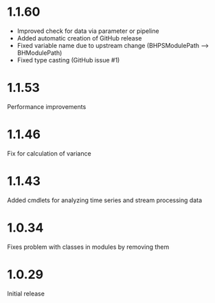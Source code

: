 # 1.1.60

- Improved check for data via parameter or pipeline
- Added automatic creation of GitHub release
- Fixed variable name due to upstream change (BHPSModulePath --> BHModulePath)
- Fixed type casting (GitHub issue #1)

# 1.1.53

Performance improvements

# 1.1.46

Fix for calculation of variance

# 1.1.43

Added cmdlets for analyzing time series and stream processing data

# 1.0.34

Fixes problem with classes in modules by removing them

# 1.0.29

Initial release